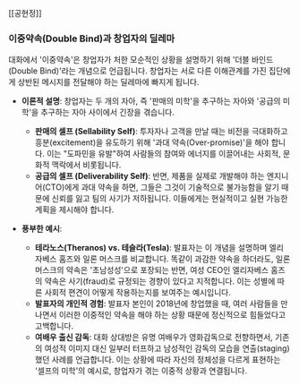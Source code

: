 [[공현정]]
### 이중약속(Double Bind)과 창업자의 딜레마

대화에서 '이중약속'은 창업자가 처한 모순적인 상황을 설명하기 위해 '더블 바인드(Double Bind)'라는 개념으로 언급됩니다. 창업자는 서로 다른 이해관계를 가진 집단에게 상반된 메시지를 전달해야 하는 딜레마에 빠지게 됩니다.

- **이론적 설명**: 창업자는 두 개의 자아, 즉 '판매의 미학'을 추구하는 자아와 '공급의 미학'을 추구하는 자아 사이에서 긴장을 겪습니다.
    
    - **판매의 셀프 (Sellability Self)**: 투자자나 고객을 만날 때는 비전을 극대화하고 흥분(excitement)을 유도하기 위해 '과대 약속(Over-promise)'을 해야 합니다. 이는 "도파민을 유발"하여 사람들의 참여와 에너지를 이끌어내는 사회적, 문화적 맥락에서 비롯됩니다.
    - **공급의 셀프 (Deliverability Self)**: 반면, 제품을 실제로 개발해야 하는 엔지니어(CTO)에게 과대 약속을 하면, 그들은 그것이 기술적으로 불가능함을 알기 때문에 신뢰를 잃고 팀의 사기가 저하됩니다. 이들에게는 현실적이고 실현 가능한 계획을 제시해야 합니다.
- **풍부한 예시**:
    
    - **테라노스(Theranos) vs. 테슬라(Tesla)**: 발표자는 이 개념을 설명하며 엘리자베스 홈즈와 일론 머스크를 비교합니다. 똑같이 과감한 약속을 하더라도, 일론 머스크의 약속은 '초남성성'으로 포장되는 반면, 여성 CEO인 엘리자베스 홈즈의 약속은 사기(fraud)로 규정되는 경향이 있다고 지적합니다. 이는 성별에 따른 사회적 편견이 어떻게 작용하는지를 보여주는 예시입니다.
    - **발표자의 개인적 경험**: 발표자 본인이 2018년에 창업했을 때, 여러 사람들을 만나면서 이러한 이중적인 약속을 해야 하는 상황 때문에 정신적으로 힘들었다고 고백합니다.
    - **여배우 출신 감독**: 대화 상대방은 유명 여배우가 영화감독으로 전향하면서, 기존의 여성적 이미지 대신 일부러 터프하고 남성적인 감독의 모습을 연출(staging)했던 사례를 언급합니다. 이는 상황에 따라 자신의 정체성을 다르게 표현하는 '셀프의 미학'의 예시로, 창업자가 겪는 이중적 상황과 연결됩니다.

